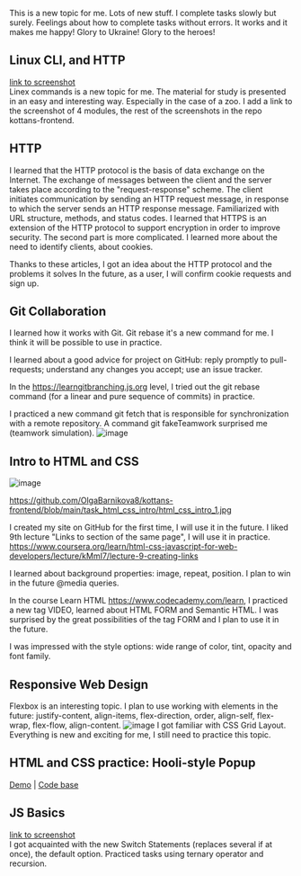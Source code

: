 This is a new topic for me.
Lots of new stuff.
I complete tasks slowly but surely.
Feelings about how to complete tasks without errors.
It works and it makes me happy!
Glory to Ukraine!
Glory to the heroes!

## Linux CLI, and HTTP
[link to screenshot]([https://github.com/OlgaBarnikova8/kottans-frontend/tree/main/task_js_basics])  
Linex commands is a new topic for me.
The material for study is presented in an easy and interesting way.
Especially in the case of a zoo.
I add a link to the screenshot of 4 modules, the rest of the screenshots in the repo kottans-frontend.

## HTTP
I learned that the HTTP protocol is the basis of data exchange on the Internet.
The exchange of messages between the client and the server takes place according to the "request-response" scheme.
The client initiates communication by sending an HTTP request message, in response to which the server sends an HTTP response message.
Familiarized with URL structure, methods, and status codes.
I learned that HTTPS is an extension of the HTTP protocol to support encryption in order to improve security.
The second part is more complicated. I learned more about the need to identify clients, about cookies.

Thanks to these articles, I got an idea about the HTTP protocol and the problems it solves
In the future, as a user, I will confirm cookie requests and sign up.

## Git Collaboration
I learned how it works with Git. 
Git rebase it's a new command for me. I think it will be possible to use in practice.

I learned about a good advice for project on GitHub: 
reply promptly to pull-requests;
understand any changes you accept;
use an issue tracker. 

In the https://learngitbranching.js.org level, I tried out the git rebase command (for a linear and pure sequence of commits) in practice.

I practiced a new command git fetch that is responsible for synchronization with a remote repository.
A command git fakeTeamwork surprised me (teamwork simulation).
![image](https://user-images.githubusercontent.com/110328930/184479460-1b5ce7e5-c4b5-45bf-98d8-3b0f56d23839.png)

## Intro to HTML and CSS
![image](https://user-images.githubusercontent.com/110328930/185641062-281d1501-e112-4dd3-bc08-deb2233d79fa.png)

https://github.com/OlgaBarnikova8/kottans-frontend/blob/main/task_html_css_intro/html_css_intro_1.jpg

I created my site on GitHub for the first time, I will use it in the future.
I liked 9th lecture "Links to section of the same page", I will use it in practice. 
https://www.coursera.org/learn/html-css-javascript-for-web-developers/lecture/kMmI7/lecture-9-creating-links

I learned about background properties: image, repeat, position. I plan to win in the future @media queries.

In the course Learn HTML https://www.codecademy.com/learn, I practiced a new tag VIDEO, learned about HTML FORM and Semantic HTML.
I was surprised by the great possibilities of the tag FORM and I plan to use it in the future.

I was impressed with the style options: wide range of color, tint, opacity and font family.

## Responsive Web Design
Flexbox is an interesting topic. 
I plan to use working with elements in the future: 
justify-content, align-items, flex-direction, order, align-self, flex-wrap, flex-flow, align-content.
![image](https://user-images.githubusercontent.com/110328930/185797936-99e19c17-8335-4954-9efc-54025e1a7724.png)
I got familiar with CSS Grid Layout.
Everything is new and exciting for me, I still need to practice this topic.

## HTML and CSS practice: Hooli-style Popup
[Demo](https://olgabarnikova8.github.io/hooli-style-popup/) |
[Code base](https://github.com/OlgaBarnikova8/kottans-frontend/tree/main/Popup)

## JS Basics
[link to screenshot](https://github.com/OlgaBarnikova8/kottans-frontend/tree/main/task_js_basics)  
I got acquainted with the new Switch Statements (replaces several if at once), the default option.
Practiced tasks using ternary operator and recursion.
